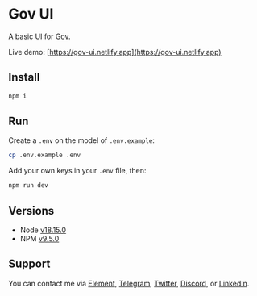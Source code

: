 # Gov UI

A basic UI for [Gov](https://github.com/w3hc/gov).

Live demo: [https://gov-ui.netlify.app](https://gov-ui.netlify.app)

## Install

```sh
npm i
```

## Run

Create a `.env` on the model of `.env.example`:

```sh
cp .env.example .env
```

Add your own keys in your `.env` file, then:

```sh
npm run dev
```

## Versions

- Node [v18.15.0](https://nodejs.org/uk/blog/release/v18.15.0/)
- NPM [v9.5.0](https://github.com/npm/cli/releases/tag/v9.5.0)

## Support

You can contact me via [Element](https://matrix.to/#/@julienbrg:matrix.org), [Telegram](https://t.me/julienbrg), [Twitter](https://twitter.com/julienbrg), [Discord](https://discord.gg/bHKJV3NWUQ), or [LinkedIn](https://www.linkedin.com/in/julienberanger/).
